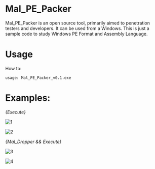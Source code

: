 # Mal_PE_Packer
Mal_PE_Packer is an open source tool, primarily aimed to penetration testers and developers. It can be used from a Windows.
This is just a sample code to study Windows PE Format and Assembly Language.

# Usage
How to:

```
usage: Mal_PE_Packer_v0.1.exe
```                   

# Examples:

_{Execute}_

![1](https://user-images.githubusercontent.com/38063224/88544314-2a13ea80-d054-11ea-9df9-660065cc4615.jpg)


![2](https://user-images.githubusercontent.com/38063224/88544320-2b451780-d054-11ea-8ce2-f4e4e0b48215.jpg)


_{Mal_Dropper && Execute}_

![3](https://user-images.githubusercontent.com/38063224/88544629-a8708c80-d054-11ea-950c-cdcd7dedcc16.jpg)


![4](https://user-images.githubusercontent.com/38063224/88544632-a9a1b980-d054-11ea-94a6-d5b312c978c3.jpg)

